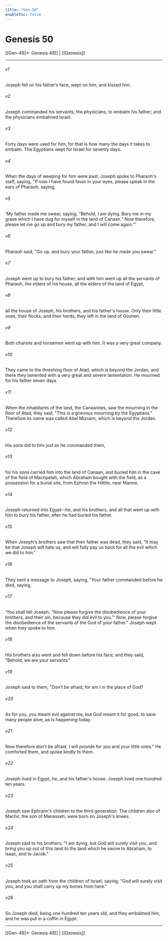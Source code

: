 ```yaml
---
title: "Gen-50"
enableToc: false
---
```

# Genesis 50

[[Gen-49|← Genesis 49]] | [[Genesis]]
***

###### v1
Joseph fell on his father’s face, wept on him, and kissed him.

###### v2
Joseph commanded his servants, the physicians, to embalm his father; and the physicians embalmed Israel. 

###### v3
Forty days were used for him, for that is how many the days it takes to embalm. The Egyptians wept for Israel for seventy days.

###### v4
When the days of weeping for him were past, Joseph spoke to Pharaoh's staff, saying, "If now I have found favor in your eyes, please speak in the ears of Pharaoh, saying,

###### v5
'My father made me swear, saying, "Behold, I am dying. Bury me in my grave which I have dug for myself in the land of Canaan." Now therefore, please let me go up and bury my father, and I will come again.'"

###### v6
Pharaoh said, "Go up, and bury your father, just like he made you swear."

###### v7
Joseph went up to bury his father; and with him went up all the servants of Pharaoh, the elders of his house, all the elders of the land of Egypt,

###### v8
all the house of Joseph, his brothers, and his father's house. Only their little ones, their flocks, and their herds, they left in the land of Goshen.

###### v9
Both chariots and horsemen went up with him. It was a very great company.

###### v10
They came to the threshing floor of Atad, which is beyond the Jordan, and there they lamented with a very great and severe lamentation. He mourned for his father seven days.

###### v11
When the inhabitants of the land, the Canaanites, saw the mourning in the floor of Atad, they said, "This is a grievous mourning by the Egyptians." Therefore its name was called Abel Mizraim, which is beyond the Jordan.

###### v12
His sons did to him just as he commanded them,

###### v13
for his sons carried him into the land of Canaan, and buried him in the cave of the field of Machpelah, which Abraham bought with the field, as a possession for a burial site, from Ephron the Hittite, near Mamre.

###### v14
Joseph returned into Egypt--he, and his brothers, and all that went up with him to bury his father, after he had buried his father.

###### v15
When Joseph's brothers saw that their father was dead, they said, "It may be that Joseph will hate us, and will fully pay us back for all the evil which we did to him."

###### v16
They sent a message to Joseph, saying, "Your father commanded before he died, saying,

###### v17
'You shall tell Joseph, "Now please forgive the disobedience of your brothers, and their sin, because they did evil to you."' Now, please forgive the disobedience of the servants of the God of your father." Joseph wept when they spoke to him.

###### v18
His brothers also went and fell down before his face; and they said, "Behold, we are your servants."

###### v19
Joseph said to them, "Don't be afraid, for am I in the place of God?

###### v20
As for you, you meant evil against me, but God meant it for good, to save many people alive, as is happening today.

###### v21
Now therefore don't be afraid. I will provide for you and your little ones." He comforted them, and spoke kindly to them.

###### v22
Joseph lived in Egypt, he, and his father's house. Joseph lived one hundred ten years.

###### v23
Joseph saw Ephraim's children to the third generation. The children also of Machir, the son of Manasseh, were born on Joseph's knees.

###### v24
Joseph said to his brothers, "I am dying, but God will surely visit you, and bring you up out of this land to the land which he swore to Abraham, to Isaac, and to Jacob."

###### v25
Joseph took an oath from the children of Israel, saying, "God will surely visit you, and you shall carry up my bones from here."

###### v26
So Joseph died, being one hundred ten years old, and they embalmed him, and he was put in a coffin in Egypt.

***
[[Gen-49|← Genesis 49]] | [[Genesis]]
